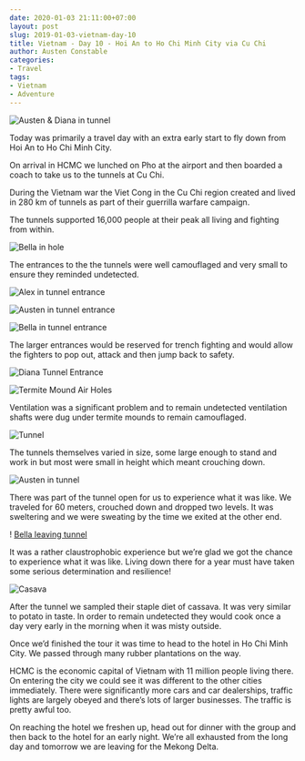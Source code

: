 ```yaml
---
date: 2020-01-03 21:11:00+07:00
layout: post
slug: 2019-01-03-vietnam-day-10
title: Vietnam - Day 10 - Hoi An to Ho Chi Minh City via Cu Chi
author: Austen Constable
categories:
- Travel
tags:
- Vietnam
- Adventure
---
```


![Austen & Diana in tunnel](../images/2020/01/2020-01-03-IMG_6061.jpeg)

Today was primarily a travel day with an extra early start to fly down from Hoi An to Ho Chi Minh City. 

On arrival in HCMC we lunched on Pho at the airport and then boarded a coach to take us to the tunnels at Cu Chi. 

During the Vietnam war the Viet Cong in the Cu Chi region created and lived in 280 km of tunnels as part of their guerrilla warfare campaign. 

The tunnels supported 16,000 people at their peak all living and fighting from within. 

![Bella in hole](../images/2020/01/2020-01-03-DSCF2897.jpeg)

The entrances to the the tunnels were well camouflaged and very small to ensure they reminded undetected. 

![Alex in tunnel entrance](../images/2020/01/2020-01-03-DSCF2918.jpeg)

![Austen in tunnel entrance](../images/2020/01/2020-01-03-DSCF2919.jpeg)

![Bella in tunnel entrance](../images/2020/01/2020-01-03-DSCF2922.jpeg)

The larger entrances would be reserved for trench fighting and would allow the fighters to pop out, attack and then jump back to safety. 

![Diana Tunnel Entrance](../images/2020/01/2020-01-03-IMG_6056.jpeg)

![Termite Mound Air Holes](../images/2020/01/2020-01-03-DSCF2929.jpeg)

Ventilation was a significant problem and to remain undetected ventilation shafts were dug under termite mounds to remain camouflaged. 

![Tunnel](../images/2020/01/2020-01-03-IMG_6057.jpeg)

The tunnels themselves varied in size, some large enough to stand and work in but most were small in height which meant crouching down. 

![Austen in tunnel](../images/2020/01/2020-01-03-DSCF2936.jpeg)

There was part of the tunnel open for us  to experience what it was like. We traveled for 60 meters, crouched down and dropped two levels. It was sweltering and we were sweating by the time we exited at the other end.

! [Bella leaving tunnel](../images/2020/01/2020-01-03-DSCF2940.jpeg)

It was a rather claustrophobic experience but we’re glad we got the chance to experience what it was like. Living down there for a year must have taken some serious determination and resilience!

![Casava](../images/2020/01/2020-01-03-DSCF2941.jpeg)

After the tunnel we sampled their staple diet of cassava. It was very similar to potato in taste. In order to remain undetected they would cook once a day very early in the morning when it was misty outside. 

Once we’d finished the tour it was time to head to the hotel in Ho Chi Minh City. We passed through many rubber plantations on the way. 

HCMC is the economic capital of Vietnam with 11 million people living there. On entering the city we could see it was different to the other cities immediately. There were significantly more cars and car dealerships, traffic lights are largely obeyed and there’s lots of larger businesses. The traffic is pretty awful too. 

On reaching the hotel we freshen up, head out for dinner with the group and then back to the hotel for an early night. We’re all exhausted from the long day and tomorrow we are leaving for the Mekong Delta. 
